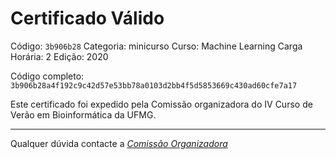 # Certificado Válido

Código: `3b906b28`
Categoria: minicurso
Curso: Machine Learning
Carga Horária: 2
Edição: 2020


Código completo: `3b906b28a4f192c9c42d57e53bb78a0103d2bb4f5d5853669c430ad60cfe7a17`


Este certificado foi expedido pela Comissão organizadora do IV Curso de Verão em Bioinformática da UFMG.

----

Qualquer dúvida contacte a [_Comissão Organizadora_](<mailto:cursobioinfoufmg@gmail.com$subject=[Certificados]>)

